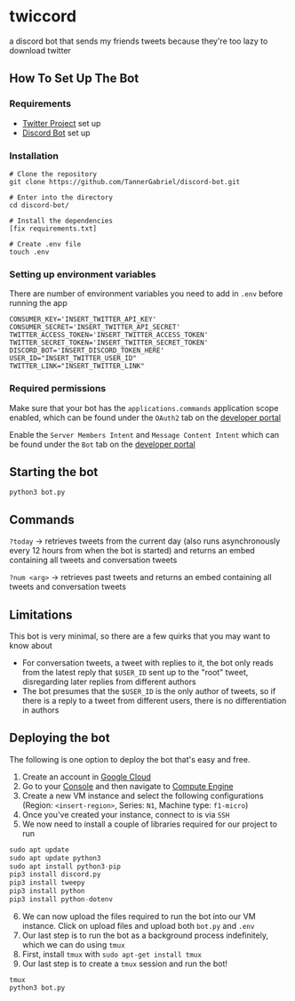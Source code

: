 # twiccord

a discord bot that sends my friends tweets because they're too lazy to download twitter

## How To Set Up The Bot

### Requirements
- [Twitter Project](https://developer.twitter.com/en/portal/projects) set up
- [Discord Bot](https://discord.com/developers/applications) set up

### Installation

```
# Clone the repository
git clone https://github.com/TannerGabriel/discord-bot.git

# Enter into the directory
cd discord-bot/

# Install the dependencies
[fix requirements.txt]

# Create .env file
touch .env
```

### Setting up environment variables
There are number of environment variables you need to add in `.env` before running the app
```
CONSUMER_KEY='INSERT_TWITTER_API_KEY'
CONSUMER_SECRET='INSERT_TWITTER_API_SECRET'
TWITTER_ACCESS_TOKEN='INSERT_TWITTER_ACCESS_TOKEN'
TWITTER_SECRET_TOKEN='INSERT_TWITTER_SECRET_TOKEN'
DISCORD_BOT='INSERT_DISCORD_TOKEN_HERE'
USER_ID="INSERT_TWITTER_USER_ID"
TWITTER_LINK="INSERT_TWITTER_LINK"
```

### Required permissions

Make sure that your bot has the `applications.commands` application scope enabled, which can be found under the `OAuth2` tab on the [developer portal](https://discord.com/developers/applications/)

Enable the `Server Members Intent` and `Message Content Intent` which can be found under the `Bot` tab on the [developer portal](https://discord.com/developers/applications/)

## Starting the bot
```
python3 bot.py
```

## Commands

`?today` -> retrieves tweets from the current day (also runs asynchronously every 12 hours from when the bot is started) and returns an embed containing all tweets and conversation tweets

`?num <arg>` -> retrieves past <arg> tweets and returns an embed containing all tweets and conversation tweets

## Limitations

This bot is very minimal, so there are a few quirks that you may want to know about
- For conversation tweets, a tweet with replies to it, the bot only reads from the latest reply that `$USER_ID` sent up to the "root" tweet, disregarding later replies from different authors
- The bot presumes that the `$USER_ID` is the only author of tweets, so if there is a reply to a tweet from different users, there is no differentiation in authors




## Deploying the bot

The following is one option to deploy the bot that's easy and free.

1. Create an account in [Google Cloud](https://cloud.google.com/)
2. Go to your [Console](https://console.cloud.google.com/) and then navigate to [Compute Engine](https://console.cloud.google.com/compute/)
3. Create a new VM instance and select the following configurations (Region: `<insert-region>`, Series: `N1`, Machine type: `f1-micro`)
4. Once you've created your instance, connect to is via `SSH`
5. We now need to install a couple of libraries required for our project to run
```python
sudo apt update
sudo apt update python3
sudo apt install python3-pip
pip3 install discord.py
pip3 install tweepy
pip3 install python
pip3 install python-dotenv
```
6. We can now upload the files required to run the bot into our VM instance. Click on upload files and upload both `bot.py` and `.env`
7. Our last step is to run the bot as a background process indefinitely, which we can do using `tmux`
8. First, install `tmux` with `sudo apt-get install tmux`
9. Our last step is to create a `tmux` session and run the bot!
```linux
tmux
python3 bot.py
```

